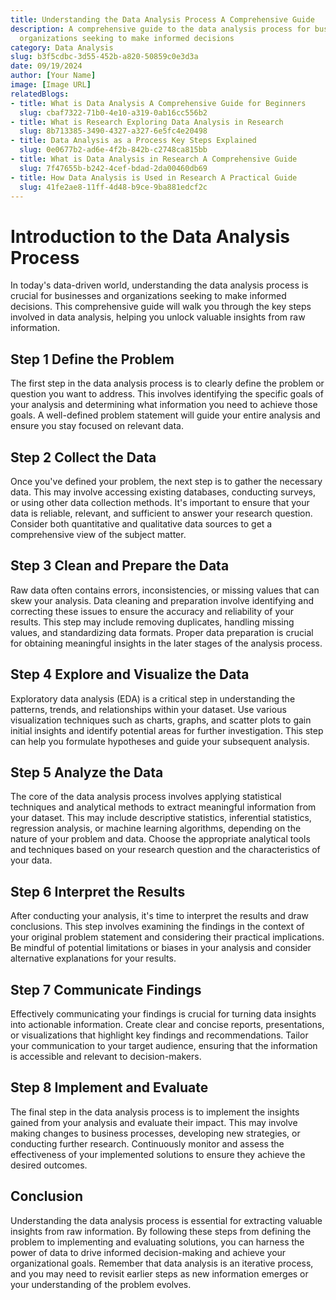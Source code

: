 ```yaml
---
title: Understanding the Data Analysis Process A Comprehensive Guide
description: A comprehensive guide to the data analysis process for businesses and
  organizations seeking to make informed decisions
category: Data Analysis
slug: b3f5cdbc-3d55-452b-a820-50859c0e3d3a
date: 09/19/2024
author: [Your Name]
image: [Image URL]
relatedBlogs:
- title: What is Data Analysis A Comprehensive Guide for Beginners
  slug: cbaf7322-71b0-4e10-a319-0ab16cc556b2
- title: What is Research Exploring Data Analysis in Research
  slug: 8b713385-3490-4327-a327-6e5fc4e20498
- title: Data Analysis as a Process Key Steps Explained
  slug: 0e0677b2-ad6e-4f2b-842b-c2748ca815bb
- title: What is Data Analysis in Research A Comprehensive Guide
  slug: 7f47655b-b242-4cef-bdad-2da00460db69
- title: How Data Analysis is Used in Research A Practical Guide
  slug: 41fe2ae8-11ff-4d48-b9ce-9ba881edcf2c
---
```


# Introduction to the Data Analysis Process

In today's data-driven world, understanding the data analysis process is crucial for businesses and organizations seeking to make informed decisions. This comprehensive guide will walk you through the key steps involved in data analysis, helping you unlock valuable insights from raw information.

## Step 1 Define the Problem

The first step in the data analysis process is to clearly define the problem or question you want to address. This involves identifying the specific goals of your analysis and determining what information you need to achieve those goals. A well-defined problem statement will guide your entire analysis and ensure you stay focused on relevant data.

## Step 2 Collect the Data

Once you've defined your problem, the next step is to gather the necessary data. This may involve accessing existing databases, conducting surveys, or using other data collection methods. It's important to ensure that your data is reliable, relevant, and sufficient to answer your research question. Consider both quantitative and qualitative data sources to get a comprehensive view of the subject matter.

## Step 3 Clean and Prepare the Data

Raw data often contains errors, inconsistencies, or missing values that can skew your analysis. Data cleaning and preparation involve identifying and correcting these issues to ensure the accuracy and reliability of your results. This step may include removing duplicates, handling missing values, and standardizing data formats. Proper data preparation is crucial for obtaining meaningful insights in the later stages of the analysis process.

## Step 4 Explore and Visualize the Data

Exploratory data analysis (EDA) is a critical step in understanding the patterns, trends, and relationships within your dataset. Use various visualization techniques such as charts, graphs, and scatter plots to gain initial insights and identify potential areas for further investigation. This step can help you formulate hypotheses and guide your subsequent analysis.

## Step 5 Analyze the Data

The core of the data analysis process involves applying statistical techniques and analytical methods to extract meaningful information from your dataset. This may include descriptive statistics, inferential statistics, regression analysis, or machine learning algorithms, depending on the nature of your problem and data. Choose the appropriate analytical tools and techniques based on your research question and the characteristics of your data.

## Step 6 Interpret the Results

After conducting your analysis, it's time to interpret the results and draw conclusions. This step involves examining the findings in the context of your original problem statement and considering their practical implications. Be mindful of potential limitations or biases in your analysis and consider alternative explanations for your results.

## Step 7 Communicate Findings

Effectively communicating your findings is crucial for turning data insights into actionable information. Create clear and concise reports, presentations, or visualizations that highlight key findings and recommendations. Tailor your communication to your target audience, ensuring that the information is accessible and relevant to decision-makers.

## Step 8 Implement and Evaluate

The final step in the data analysis process is to implement the insights gained from your analysis and evaluate their impact. This may involve making changes to business processes, developing new strategies, or conducting further research. Continuously monitor and assess the effectiveness of your implemented solutions to ensure they achieve the desired outcomes.

## Conclusion

Understanding the data analysis process is essential for extracting valuable insights from raw information. By following these steps from defining the problem to implementing and evaluating solutions, you can harness the power of data to drive informed decision-making and achieve your organizational goals. Remember that data analysis is an iterative process, and you may need to revisit earlier steps as new information emerges or your understanding of the problem evolves.